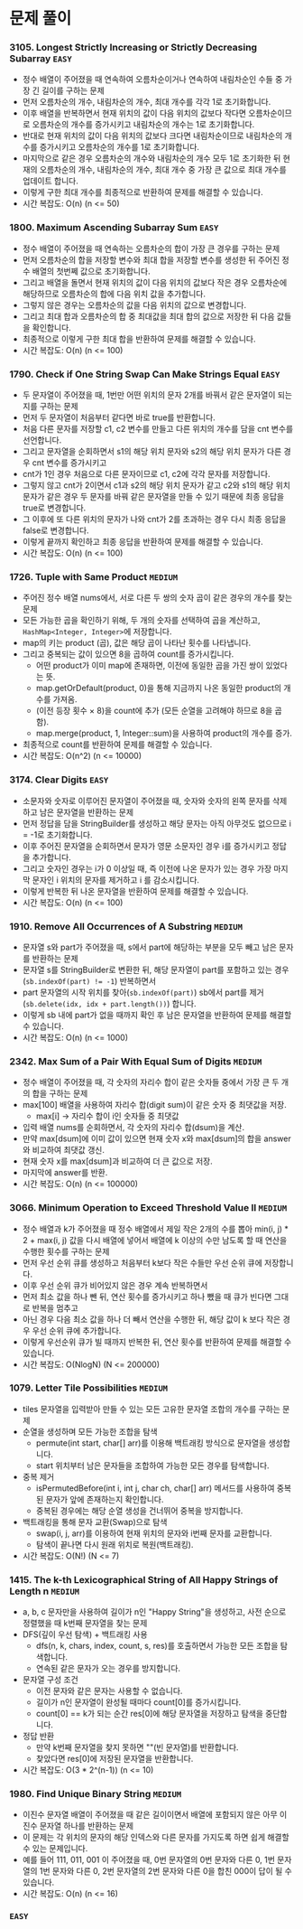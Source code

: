 # 문제 풀이

### 3105. Longest Strictly Increasing or Strictly Decreasing Subarray ```EASY```
- 정수 배열이 주어졌을 때 연속하여 오름차순이거나 연속하여 내림차순인 수들 중 가장 긴 길이를 구하는 문제
- 먼저 오름차순의 개수, 내림차순의 개수, 최대 개수를 각각 1로 초기화합니다.
- 이후 배열을 반복하면서 현재 위치의 값이 다음 위치의 값보다 작다면 오름차순이므로 오름차순의 개수를 증가시키고 내림차순의 개수는 1로 초기화합니다.
- 반대로 현재 위치의 값이 다음 위치의 값보다 크다면 내림차순이므로 내림차순의 개수를 증가시키고 오름차순의 개수를 1로 초기화합니다.
- 마지막으로 같은 경우 오름차순의 개수와 내림차순의 개수 모두 1로 초기화한 뒤 현재의 오름차순의 개수, 내림차순의 개수, 최대 개수 중 가장 큰 값으로 최대 개수를 업데이트 합니다.
- 이렇게 구한 최대 개수를 최종적으로 반환하여 문제를 해결할 수 있습니다.
- 시간 복잡도: O(n) (n <= 50)

### 1800. Maximum Ascending Subarray Sum ```EASY```
- 정수 배열이 주어졌을 때 연속하는 오름차순의 합이 가장 큰 경우를 구하는 문제
- 먼저 오름차순의 합을 저장할 변수와 최대 합을 저장할 변수를 생성한 뒤 주어진 정수 배열의 첫번쩨 값으로 초기화합니다.
- 그리고 배열을 돌면서 현재 위치의 값이 다음 위치의 값보다 작은 경우 오름차순에 해당하므로 오름차순의 합에 다음 위치 값을 추가합니다.
- 그렇지 않은 경우는 오름차순의 값을 다음 위치의 값으로 변경합니다.
- 그리고 최대 합과 오름차순의 합 중 최대값을 최대 합의 값으로 저장한 뒤 다음 값들을 확인합니다.
- 최종적으로 이렇게 구한 최대 합을 반환하여 문제를 해결할 수 있습니다.
- 시간 복잡도: O(n) (n <= 100)

### 1790. Check if One String Swap Can Make Strings Equal ```EASY```
- 두 문자열이 주어졌을 때, 1번만 어떤 위치의 문자 2개를 바꿔서 같은 문자열이 되는지를 구하는 문제
- 먼저 두 문자열이 처음부터 같다면 바로 true를 반환합니다.
- 처음 다른 문자를 저장할 c1, c2 변수를 만들고 다른 위치의 개수를 담을 cnt 변수를 선언합니다.
- 그리고 문자열을 순회하면서 s1의 해당 위치 문자와 s2의 해당 위치 문자가 다른 경우 cnt 변수를 증가시키고
- cnt가 1인 경우 처음으로 다른 문자이므로 c1, c2에 각각 문자를 저장합니다.
- 그렇지 않고 cnt가 2이면서 c1과 s2의 해당 위치 문자가 같고 c2와 s1의 해당 위치 문자가 같은 경우 두 문자를 바꿔 같은 문자열을 만들 수 있기 때문에 최종 응답을 true로 변경합니다.
- 그 이후에 또 다른 위치의 문자가 나와 cnt가 2를 초과하는 경우 다시 최종 응답을 false로 변경합니다.
- 이렇게 끝까지 확인하고 최종 응답을 반환하여 문제를 해결할 수 있습니다.
- 시간 복잡도: O(n) (n <= 100)

### 1726. Tuple with Same Product ```MEDIUM```
- 주어진 정수 배열 nums에서, 서로 다른 두 쌍의 숫자 곱이 같은 경우의 개수를 찾는 문제
- 모든 가능한 곱을 확인하기 위해, 두 개의 숫자를 선택하여 곱을 계산하고, ```HashMap<Integer, Integer>```에 저장합니다.
- map의 키는 product (곱), 값은 해당 곱이 나타난 횟수를 나타냅니다.
- 그리고 중복되는 값이 있으면 8을 곱하여 count를 증가시킵니다.
  + 어떤 product가 이미 map에 존재하면, 이전에 동일한 곱을 가진 쌍이 있었다는 뜻.
  + map.getOrDefault(product, 0)을 통해 지금까지 나온 동일한 product의 개수를 가져옴.
  + (이전 등장 횟수 × 8)을 count에 추가 (모든 순열을 고려해야 하므로 8을 곱함).
  + map.merge(product, 1, Integer::sum)을 사용하여 product의 개수를 증가.
- 최종적으로 count를 반환하여 문제를 해결할 수 있습니다.
- 시간 복잡도: O(n^2) (n <= 10000)

### 3174. Clear Digits ```EASY```
- 소문자와 숫자로 이루어진 문자열이 주어졌을 때, 숫자와 숫자의 왼쪽 문자를 삭제하고 남은 문자열을 반환하는 문제
- 먼저 정답을 담을 StringBuilder를 생성하고 해당 문자는 아직 아무것도 없으므로 i = -1로 초기화합니다.
- 이후 주어진 문자열을 순회하면서 문자가 영문 소문자인 경우 i를 증가시키고 정답을 추가합니다.
- 그리고 숫자인 경우는 i가 0 이상일 때, 즉 이전에 나온 문자가 있는 경우 가장 마지막 문자인 i 위치의 문자를 제거하고 i 를 감소시킵니다.
- 이렇게 반복한 뒤 나온 문자열을 반환하여 문제를 해결할 수 있습니다.
- 시간 복잡도: O(n) (n <= 100)

### 1910. Remove All Occurrences of A Substring ```MEDIUM```
- 문자열 s와 part가 주어졌을 때, s에서 part에 해당하는 부분을 모두 빼고 남은 문자를 반환하는 문제
- 문자열 s를 StringBuilder로 변환한 뒤, 해당 문자열이 part를 포함하고 있는 경우(```sb.indexOf(part) != -1```) 반복하면서
- part 문자열의 시작 위치를 찾아(```sb.indexOf(part)```) sb에서 part를 제거(```sb.delete(idx, idx + part.length())```) 합니다.
- 이렇게 sb 내에 part가 없을 때까지 확인 후 남은 문자열을 반환하여 문제를 해결할 수 있습니다.
- 시간 복잡도: O(n) (n <= 1000)

### 2342. Max Sum of a Pair With Equal Sum of Digits ```MEDIUM```
- 정수 배열이 주어졌을 때, 각 숫자의 자리수 합이 같은 숫자들 중에서 가장 큰 두 개의 합을 구하는 문제
- max[100] 배열을 사용하여 자리수 합(digit sum)이 같은 숫자 중 최댓값을 저장.
  + max[i] → 자리수 합이 i인 숫자들 중 최댓값
- 입력 배열 nums를 순회하면서, 각 숫자의 자리수 합(dsum)을 계산.
- 만약 max[dsum]에 이미 값이 있으면 현재 숫자 x와 max[dsum]의 합을 answer와 비교하여 최댓값 갱신.
- 현재 숫자 x를 max[dsum]과 비교하여 더 큰 값으로 저장.
- 마지막에 answer를 반환.
- 시간 복잡도: O(n) (n <= 100000)

### 3066. Minimum Operation to Exceed Threshold Value II ```MEDIUM```
- 정수 배열과 k가 주어졌을 때 정수 배열에서 제일 작은 2개의 수를 뽑아 min(i, j) * 2 + max(i, j) 값을 다시 배열에 넣어서 배열에 k 이상의 수만 남도록 할 때 연산을 수행한 횟수를 구하는 문제
- 먼저 우선 순위 큐를 생성하고 처음부터 k보다 작은 수들만 우선 순위 큐에 저장합니다.
- 이후 우선 순위 큐가 비어있지 않은 경우 계속 반복하면서 
- 먼저 최소 값을 하나 뺀 뒤, 연산 횟수를 증가시키고 하나 뺐을 때 큐가 빈다면 그대로 반복을 멈추고
- 아닌 경우 다음 최소 값을 하나 더 빼서 연산을 수행한 뒤, 해당 값이 k 보다 작은 경우 우선 순위 큐에 추가합니다.
- 이렇게 우선순위 큐가 빌 때까지 반복한 뒤, 연산 횟수를 반환하여 문제를 해결할 수 있습니다.
- 시간 복잡도: O(NlogN) (N <= 200000)

### 1079. Letter Tile Possibilities ```MEDIUM```
- tiles 문자열을 입력받아 만들 수 있는 모든 고유한 문자열 조합의 개수를 구하는 문제
- 순열을 생성하며 모든 가능한 조합을 탐색
  + permute(int start, char[] arr)를 이용해 백트래킹 방식으로 문자열을 생성합니다.
  + start 위치부터 남은 문자들을 조합하여 가능한 모든 경우를 탐색합니다.
- 중복 제거
  + isPermutedBefore(int i, int j, char ch, char[] arr) 메서드를 사용하여 중복된 문자가 앞에 존재하는지 확인합니다.
  + 중복된 경우에는 해당 순열 생성을 건너뛰어 중복을 방지합니다.
- 백트래킹을 통해 문자 교환(Swap)으로 탐색
  + swap(i, j, arr)를 이용하여 현재 위치의 문자와 i번째 문자를 교환합니다.
  + 탐색이 끝나면 다시 원래 위치로 복원(백트래킹).
- 시간 복잡도: O(N!) (N <= 7)

### 1415. The k-th Lexicographical String of All Happy Strings of Length n ```MEDIUM```
- a, b, c 문자만을 사용하여 길이가 n인 "Happy String"을 생성하고, 사전 순으로 정렬했을 때 k번째 문자열을 찾는 문제
- DFS(깊이 우선 탐색) + 백트래킹 사용
  + dfs(n, k, chars, index, count, s, res)를 호출하면서 가능한 모든 조합을 탐색합니다.
  + 연속된 같은 문자가 오는 경우를 방지합니다.
- 문자열 구성 조건
  + 이전 문자와 같은 문자는 사용할 수 없습니다.
  + 길이가 n인 문자열이 완성될 때마다 count[0]를 증가시킵니다.
  + count[0] == k가 되는 순간 res[0]에 해당 문자열을 저장하고 탐색을 중단합니다.
- 정답 반환
  + 만약 k번째 문자열을 찾지 못하면 ""(빈 문자열)를 반환합니다.
  + 찾았다면 res[0]에 저장된 문자열을 반환합니다.
- 시간 복잡도: O(3 * 2^(n-1)) (n <= 10)

### 1980. Find Unique Binary String ```MEDIUM```
- 이진수 문자열 배열이 주어졌을 때 같은 길이이면서 배열에 포함되지 않은 아무 이진수 문자열 하나를 반환하는 문제
- 이 문제는 각 위치의 문자의 해당 인덱스와 다른 문자를 가지도록 하면 쉽게 해결할 수 있는 문제입니다.
- 예를 들어 111, 011, 001 이 주어졌을 때, 0번 문자열의 0번 문자와 다른 0, 1번 문자열의 1번 문자와 다른 0, 2번 문자열의 2번 문자와 다른 0을 합친 000이 답이 될 수 있습니다.
- 시간 복잡도: O(n) (n <= 16)

### ```EASY```

